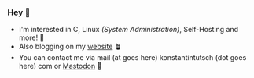 ### Hey 👋

- I'm interested in C, Linux *(System Administration)*, Self-Hosting and more! 🐧
- Also blogging on my [website](https://konstantintutsch.com/?utm_source=github&utm_medium=githost&utm_content=longdescription) 🪴
- You can contact me via mail (at goes here) konstantintutsch (dot goes here) com or [Mastodon](https://fosstodon.org/@konstantin) 📢
